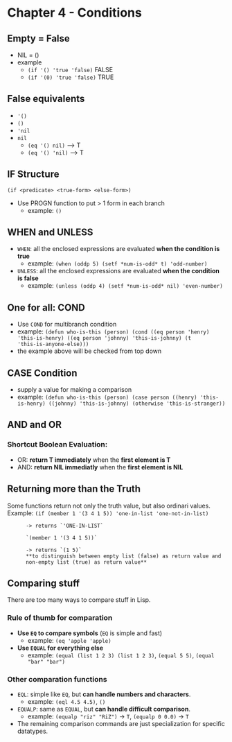 # Chapter 4 - Conditions

## Empty = False
* NIL = ()
* example
    * `(if '()
            'true
            'false)`
        FALSE
    * `(if '(0)
           'true
           'false)`
        TRUE
## False equivalents
* `'()`
* `()`
* `'nil`
* `nil`
    * `(eq '() nil)`  --> T
    * `(eq '() 'nil)` --> T

## IF Structure
`(if <predicate>
     <true-form>
     <else-form>)`
* Use PROGN function to put > 1 form in each branch
     * example: `()`

## WHEN and UNLESS
* `WHEN`: all the enclosed expressions are evaluated **when the condition is true**
    * example: `(when (oddp 5)
                      (setf *num-is-odd* t)
                      'odd-number)`
* `UNLESS`: all the enclosed expressions are evaluated **when the condition is false**
    * example: `(unless (oddp 4)
                        (setf *num-is-odd* nil)
                        'even-number)`
## One for all: COND
* Use `COND` for multibranch condition
* example: `(defun who-is-this (person)
                   (cond ((eq person 'henry) 'this-is-henry)
                         ((eq person 'johnny) 'this-is-johnny)
                         (t                   'this-is-anyone-else)))`
* the example above will be checked from top down

## CASE Condition
* supply a value for making a comparison
* example: `(defun who-is-this (person)
                   (case person
                         ((henry) 'this-is-henry)
                         ((johnny) 'this-is-johnny)
                         (otherwise 'this-is-stranger))`
## AND and OR
### **Shortcut Boolean Evaluation**:
* OR: **return T immediately**  when the **first element is T**
* AND: **return NIL immediatly** when the **first element is NIL**

## Returning more than the Truth
Some functions return not only the truth value, but also ordinari values.
Example: `(if (member 1 '(3 4 1 5))
                'one-in-list
                'one-not-in-list)`

          -> returns `'ONE-IN-LIST`

          `(member 1 '(3 4 1 5))`

          -> returns `(1 5)`
          **to distinguish between empty list (false) as return value and
          non-empty list (true) as return value**

## Comparing stuff
There are too many ways to compare stuff in Lisp.

### Rule of thumb for comparation
* **Use `EQ` to compare symbols** (`EQ` is simple and fast)
    * example: `(eq 'apple 'apple)`
* **Use `EQUAL` for everything else**
    * example: `(equal (list 1 2 3) (list 1 2 3)`, `(equal 5 5)`, `(equal "bar" "bar")`

### Other comparation functions
* `EQL`: simple like `EQ`, but **can handle numbers and characters**.
    * example: `(eql 4.5 4.5)`, `()`
* `EQUALP`: same as `EQUAL`, but **can handle difficult comparison**.
    * example: `(equalp "riz" "RiZ")` -> `T`, `(equalp 0 0.0)` -> `T`
* The remaining comparison commands are just specialization for specific datatypes.